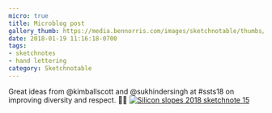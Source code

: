 ```yaml
---
micro: true
title: Microblog post
gallery_thumb: https://media.bennorris.com/images/sketchnotable/thumbs/silicon-slopes-2018-sketchnote-15.jpg
date: 2018-01-19 11:16:18-0700
tags:
- sketchnotes
- hand lettering
category: Sketchnotable
---
```


Great ideas from @kimballscott and @sukhindersingh at #ssts18 on improving diversity and respect. ✍🏼 [![Silicon slopes 2018 sketchnote 15](https://media.bennorris.com/images/sketchnotable/silicon-slopes-2018/silicon-slopes-2018-sketchnote-15.jpg)](https://media.bennorris.com/images/sketchnotable/silicon-slopes-2018/silicon-slopes-2018-sketchnote-15.jpg)